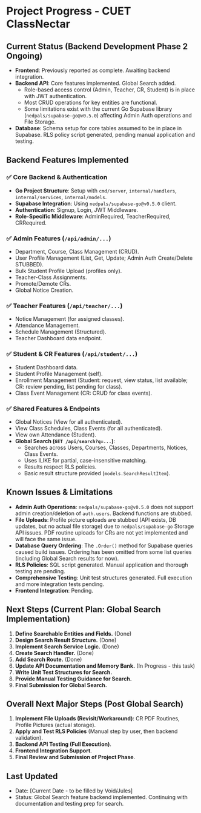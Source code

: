 # Project Progress - CUET ClassNectar

## Current Status (Backend Development Phase 2 Ongoing)
- **Frontend**: Previously reported as complete. Awaiting backend integration.
- **Backend API**: Core features implemented. Global Search added.
  - Role-based access control (Admin, Teacher, CR, Student) is in place with JWT authentication.
  - Most CRUD operations for key entities are functional.
  - Some limitations exist with the current Go Supabase library (`nedpals/supabase-go@v0.5.0`) affecting Admin Auth operations and File Storage.
- **Database**: Schema setup for core tables assumed to be in place in Supabase. RLS policy script generated, pending manual application and testing.

## Backend Features Implemented

### ✅ Core Backend & Authentication
- **Go Project Structure**: Setup with `cmd/server`, `internal/handlers`, `internal/services`, `internal/models`.
- **Supabase Integration**: Using `nedpals/supabase-go@v0.5.0` client.
- **Authentication**: Signup, Login, JWT Middleware.
- **Role-Specific Middleware**: AdminRequired, TeacherRequired, CRRequired.

### ✅ Admin Features (`/api/admin/...`)
- Department, Course, Class Management (CRUD).
- User Profile Management (List, Get, Update; Admin Auth Create/Delete STUBBED).
- Bulk Student Profile Upload (profiles only).
- Teacher-Class Assignments.
- Promote/Demote CRs.
- Global Notice Creation.

### ✅ Teacher Features (`/api/teacher/...`)
- Notice Management (for assigned classes).
- Attendance Management.
- Schedule Management (Structured).
- Teacher Dashboard data endpoint.

### ✅ Student & CR Features (`/api/student/...`)
- Student Dashboard data.
- Student Profile Management (self).
- Enrollment Management (Student: request, view status, list available; CR: review pending, list pending for class).
- Class Event Management (CR: CRUD for class events).

### ✅ Shared Features & Endpoints
- Global Notices (View for all authenticated).
- View Class Schedules, Class Events (for all authenticated).
- View own Attendance (Student).
- **Global Search (`GET /api/search?q=...`)**:
  - Searches across Users, Courses, Classes, Departments, Notices, Class Events.
  - Uses ILIKE for partial, case-insensitive matching.
  - Results respect RLS policies.
  - Basic result structure provided (`models.SearchResultItem`).

## Known Issues & Limitations
- **Admin Auth Operations**: `nedpals/supabase-go@v0.5.0` does not support admin creation/deletion of `auth.users`. Backend functions are stubbed.
- **File Uploads**: Profile picture uploads are stubbed (API exists, DB updates, but no actual file storage) due to `nedpals/supabase-go` Storage API issues. PDF routine uploads for CRs are not yet implemented and will face the same issue.
- **Database Query Ordering**: The `.Order()` method for Supabase queries caused build issues. Ordering has been omitted from some list queries (including Global Search results for now).
- **RLS Policies**: SQL script generated. Manual application and thorough testing are pending.
- **Comprehensive Testing**: Unit test structures generated. Full execution and more integration tests pending.
- **Frontend Integration**: Pending.

## Next Steps (Current Plan: Global Search Implementation)
1.  **Define Searchable Entities and Fields.** (Done)
2.  **Design Search Result Structure.** (Done)
3.  **Implement Search Service Logic.** (Done)
4.  **Create Search Handler.** (Done)
5.  **Add Search Route.** (Done)
6.  **Update API Documentation and Memory Bank.** (In Progress - this task)
7.  **Write Unit Test Structures for Search.**
8.  **Provide Manual Testing Guidance for Search.**
9.  **Final Submission for Global Search.**

## Overall Next Major Steps (Post Global Search)
1.  **Implement File Uploads (Revisit/Workaround)**: CR PDF Routines, Profile Pictures (actual storage).
2.  **Apply and Test RLS Policies** (Manual step by user, then backend validation).
3.  **Backend API Testing (Full Execution)**.
4.  **Frontend Integration Support**.
5.  **Final Review and Submission of Project Phase**.

## Last Updated
- Date: [Current Date - to be filled by Void/Jules]
- Status: Global Search feature backend implemented. Continuing with documentation and testing prep for search.
